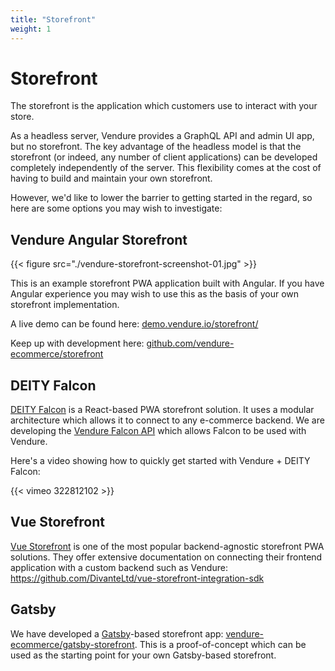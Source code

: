 ```yaml
---
title: "Storefront"
weight: 1
---
```


# Storefront

The storefront is the application which customers use to interact with your store.

As a headless server, Vendure provides a GraphQL API and admin UI app, but no storefront. The key advantage of the headless model is that the storefront (or indeed, any number of client applications) can be developed completely independently of the server. This flexibility comes at the cost of having to build and maintain your own storefront.

However, we'd like to lower the barrier to getting started in the regard, so here are some options you may wish to investigate:

## Vendure Angular Storefront

{{< figure src="./vendure-storefront-screenshot-01.jpg" >}}

This is an example storefront PWA application built with Angular. If you have Angular experience you may wish to use this as the basis of your own storefront implementation.

A live demo can be found here: [demo.vendure.io/storefront/](https://demo.vendure.io/storefront/)

Keep up with development here: [github.com/vendure-ecommerce/storefront](https://github.com/vendure-ecommerce/storefront)

## DEITY Falcon

[DEITY Falcon](https://falcon.deity.io/docs/getting-started/intro) is a React-based PWA storefront solution. It uses a modular architecture which allows it to connect to any e-commerce backend. We are developing the [Vendure Falcon API](https://www.npmjs.com/package/@vendure/falcon-vendure-api) which allows Falcon to be used with Vendure.

Here's a video showing how to quickly get started with Vendure + DEITY Falcon: 

{{< vimeo 322812102 >}}

## Vue Storefront

[Vue Storefront](https://www.vuestorefront.io/) is one of the most popular backend-agnostic storefront PWA solutions. They offer extensive documentation on connecting their frontend application with a custom backend such as Vendure: https://github.com/DivanteLtd/vue-storefront-integration-sdk

## Gatsby

We have developed a [Gatsby](https://www.gatsbyjs.org/)-based storefront app: [vendure-ecommerce/gatsby-storefront](https://github.com/vendure-ecommerce/gatsby-storefront). This is a proof-of-concept which can be used as the starting point for your own Gatsby-based storefront.
